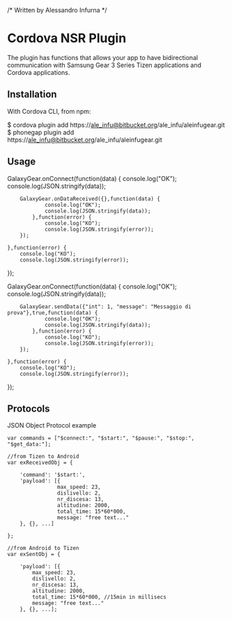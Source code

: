 /*
Written by Alessandro Infurna
*/

# Cordova NSR Plugin

The plugin has functions that allows your app to have bidirectional communication with Samsung Gear 3 Series Tizen  applications and Cordova applications.

## Installation
With Cordova CLI, from npm:

$ cordova plugin add https://ale_infu@bitbucket.org/ale_infu/aleinfugear.git
$ phonegap plugin add https://ale_infu@bitbucket.org/ale_infu/aleinfugear.git

## Usage

GalaxyGear.onConnect(function(data) {
		console.log("OK");
		console.log(JSON.stringify(data));
		
		GalaxyGear.onDataReceived({},function(data) {
				console.log("OK");
				console.log(JSON.stringify(data));
			},function(error) {
				console.log("KO");
				console.log(JSON.stringify(error));
		});	
		
	},function(error) {
		console.log("KO");
		console.log(JSON.stringify(error));
});


GalaxyGear.onConnect(function(data) {
		console.log("OK");
		console.log(JSON.stringify(data));
		
		GalaxyGear.sendData({"int": 1, "message": "Messaggio di prova"},true,function(data) {
				console.log("OK");
				console.log(JSON.stringify(data));
			},function(error) {
				console.log("KO");
				console.log(JSON.stringify(error));
		});
		
	},function(error) {
		console.log("KO");
		console.log(JSON.stringify(error));
});


## Protocols

JSON Object Protocol example

    var commands = ["$connect:", "$start:", "$pause:", "$stop:", "$get_data:"];

	//from Tizen to Android
    var exReceivedObj = {

        'command': '$start:',
        'payload': [{
                    max_speed: 23,
                    dislivello: 2,
                    nr_discesa: 13,
                    altitudine: 2000,
                    total_time: 15*60*000,
                    message: "free text..."
        }, {}, ...]

    };

	//from Android to Tizen
    var exSentObj = {

        'payload': [{
            max_speed: 23,
            dislivello: 2,
            nr_discesa: 13,
            altitudine: 2000,
            total_time: 15*60*000, //15min in millisecs
            message: "free text..."
        }, {}, ...];
